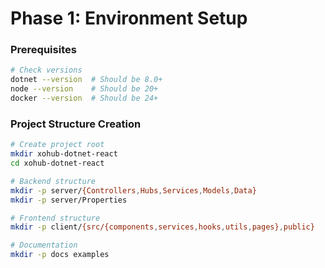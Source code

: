 # Phase 1: Environment Setup

### Prerequisites
```bash
# Check versions
dotnet --version  # Should be 8.0+
node --version    # Should be 20+
docker --version  # Should be 24+
```

### Project Structure Creation
```bash
# Create project root
mkdir xohub-dotnet-react
cd xohub-dotnet-react

# Backend structure
mkdir -p server/{Controllers,Hubs,Services,Models,Data}
mkdir -p server/Properties

# Frontend structure  
mkdir -p client/{src/{components,services,hooks,utils,pages},public}

# Documentation
mkdir -p docs examples
```